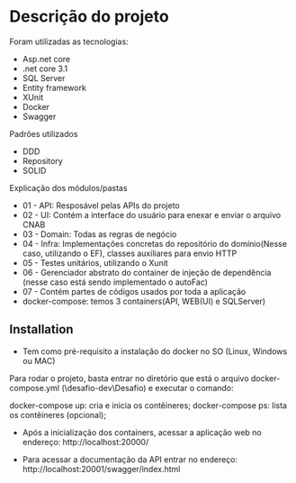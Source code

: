 # Descrição do projeto

Foram utilizadas as tecnologias:
- Asp.net core
- .net core 3.1
- SQL Server
- Entity framework
- XUnit
- Docker
- Swagger

Padrões utilizados
- DDD
- Repository
- SOLID

Explicação dos módulos/pastas
- 01 - API: Resposável pelas APIs do projeto
- 02 - UI: Contém a interface do usuário para enexar e enviar o arquivo CNAB
- 03 - Domain: Todas as regras de negócio
- 04 - Infra: Implementações concretas do repositório do domínio(Nesse caso, utilizando o EF), classes auxiliares para envio HTTP
- 05 - Testes unitários, utilizando o Xunit
- 06 - Gerenciador abstrato do container de injeção de dependência (nesse caso está sendo implementado o autoFac)
- 07 - Contém partes de códigos usados por toda a aplicação
- docker-compose: temos 3 containers(API, WEB(UI) e SQLServer)


## Installation
- Tem como pré-requisito a instalação do docker no SO (Linux, Windows ou MAC)

Para rodar o projeto, basta entrar no diretório que está o arquivo docker-compose.yml (\desafio-dev\Desafio) e executar o comando:

 docker-compose up: cria e inicia os contêineres;
 docker-compose ps: lista os contêineres (opcional);

 - Após a inicialização dos containers, acessar a aplicação web no endereço:
 http://localhost:20000/
 
 - Para acessar a documentação da API entrar no endereço:
 http://localhost:20001/swagger/index.html